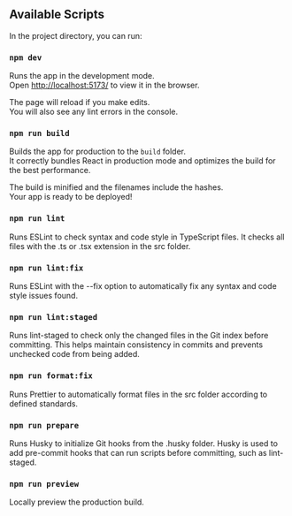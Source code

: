 ## Available Scripts

In the project directory, you can run:

### `npm dev`

Runs the app in the development mode.\
Open [http://localhost:5173/](http://localhost:5173/) to view it in the browser.

The page will reload if you make edits.\
You will also see any lint errors in the console.

### `npm run build`

Builds the app for production to the `build` folder.\
It correctly bundles React in production mode and optimizes the build for the best performance.

The build is minified and the filenames include the hashes.\
Your app is ready to be deployed!

### `npm run lint`

Runs ESLint to check syntax and code style in TypeScript files. It checks all files with the .ts or .tsx extension in the src folder.

### `npm run lint:fix`

Runs ESLint with the --fix option to automatically fix any syntax and code style issues found.

### `npm run lint:staged`

Runs lint-staged to check only the changed files in the Git index before committing. This helps maintain consistency in commits and prevents unchecked code from being added.

### `npm run format:fix`

Runs Prettier to automatically format files in the src folder according to defined standards.

### `npm run prepare`

Runs Husky to initialize Git hooks from the .husky folder. Husky is used to add pre-commit hooks that can run scripts before committing, such as lint-staged.

### `npm run preview`

Locally preview the production build.
